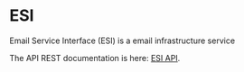 ESI
===

Email Service Interface (ESI) is a email infrastructure service

The API REST documentation is here: [ESI API][1].

[1]: http://docs.emailserviceinterface.apiary.io

